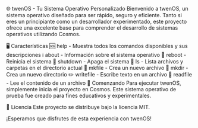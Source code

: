 🌐 twenOS - Tu Sistema Operativo Personalizado
Bienvenido a twenOS, un sistema operativo diseñado para ser rápido, seguro y eficiente. Tanto si eres un principiante como un desarrollador experimentado, este proyecto ofrece una excelente base para comprender el desarrollo de sistemas operativos utilizando Cosmos.

🖥️ Características
🆘 help - Muestra todos los comandos disponibles y sus descripciones
ℹ️ about - Información sobre el sistema operativo
🔄 reboot - Reinicia el sistema
🛑 shutdown - Apaga el sistema
📂 ls - Lista archivos y carpetas en el directorio actual
📄 mkfile - Crea un nuevo archivo
📁 mkdir - Crea un nuevo directorio
✏️ writefile - Escribe texto en un archivo
📖 readfile - Lee el contenido de un archivo
🚀 Comenzando
Para ejecutar twenOS, simplemente inicia el proyecto en Cosmos. Este sistema operativo de prueba fue creado para fines educativos y experimentales.

📜 Licencia
Este proyecto se distribuye bajo la licencia MIT.

¡Esperamos que disfrutes de esta experiencia con twenOS!